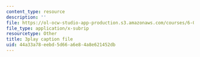 ```yaml
---
content_type: resource
description: ''
file: https://ol-ocw-studio-app-production.s3.amazonaws.com/courses/6-02-introduction-to-eecs-ii-digital-communication-systems-fall-2012/44a33a78eebd5d66a6e84a8e621452db_ytGmd25_10k.vtt
file_type: application/x-subrip
resourcetype: Other
title: 3play caption file
uid: 44a33a78-eebd-5d66-a6e8-4a8e621452db
---
```

